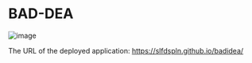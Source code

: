 # BAD-DEA

![image](https://user-images.githubusercontent.com/121422214/228717435-d7154812-d3a4-4c59-acb0-414268a8f28b.png)

The URL of the deployed application: https://slfdspln.github.io/badidea/
